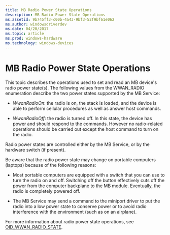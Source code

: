 ```yaml
---
title: MB Radio Power State Operations
description: MB Radio Power State Operations
ms.assetid: 9b745ff3-c00b-4a43-9bf3-52f9bf61e062
ms.author: windowsdriverdev
ms.date: 04/20/2017
ms.topic: article
ms.prod: windows-hardware
ms.technology: windows-devices
---
```


# MB Radio Power State Operations


This topic describes the operations used to set and read an MB device's radio power state(s). The following values from the WWAN\_RADIO enumeration describe the two power states supported by the MB Service:

-   *WwanRadioOn*: the radio is on, the stack is loaded, and the device is able to perform cellular procedures as well as answer host commands.

-   *WwanRadioOff*: the radio is turned off. In this state, the device has power and should respond to the commands. However no radio-related operations should be carried out except the host command to turn on the radio.

Radio power states are controlled either by the MB Service, or by the hardware switch (if present).

Be aware that the radio power state may change on portable computers (laptops) because of the following reasons:

-   Most portable computers are equipped with a switch that you can use to turn the radio on and off. Switching off the button effectively cuts off the power from the computer backplane to the MB module. Eventually, the radio is completely powered off.

-   The MB Service may send a command to the miniport driver to put the radio into a low power state to conserve power or to avoid radio interference with the environment (such as on an airplane).

For more information about radio power state operations, see [OID\_WWAN\_RADIO\_STATE](https://msdn.microsoft.com/library/windows/hardware/ff569832).

 

 





